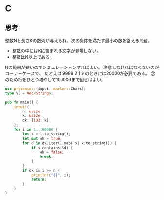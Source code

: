 # C
## 思考
整数Nと長さKの数列が与えられ、次の条件を満たす最小の数を答える問題。

- 整数の中にはKに含まれる文字が登場しない。
- 整数はN以上である。

Nの範囲が狭いのでシミュレーションすればよい。
注意しなければならないのがコーナーケースで、
たとえば
9999 2
1 9
のときには20000が必要である。
念のため桁をひとつ増やして100000まで回せばよい。
```rust
use proconio::{input, marker::Chars};
type VS = Vec<String>;

pub fn main() {
    input!{
        n: usize,
        k: usize,
        dk: [i32; k]
    };
    for i in 1..100000 {
        let s = i.to_string();
        let mut ok = true;
        for d in dk.iter().map(|x| x.to_string()) {
            if s.contains(&d) {
                ok = false;
                break;
            }
        }
        if ok && i >= n {
            println!("{}", i);
            return;
        }
    }
}
```